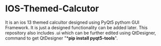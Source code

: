 # IOS-Themed-Calcutor
It is an ios 13 themed calcultor designed using PyQt5 pythom GUI Framework. It is just a designed functionality can be added later. This 
repository also includes .ui which can be further edited using QtDesigner, command to get QtDesigner "***pip install pyqt5-tools**".
